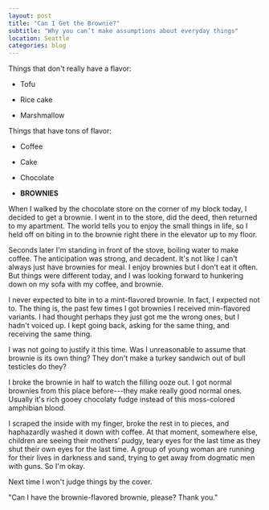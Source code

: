 ```yaml
---
layout: post
title: "Can I Get the Brownie?"
subtitle: "Why you can’t make assumptions about everyday things"
location: Seattle
categories: blog
---
```


Things that don't really have a flavor:

* Tofu

* Rice cake

* Marshmallow

Things that have tons of flavor:

* Coffee

* Cake

* Chocolate

* **BROWNIES**

When I walked by the chocolate store on the corner of my block today, I decided to get a brownie. I went in to the store, did the deed, then returned to my apartment. The world tells you to enjoy the small things in life, so I held off on biting in to the brownie right there in the elevator up to my floor.

Seconds later I'm standing in front of the stove, boiling water to make coffee. The anticipation was strong, and decadent. It's not like I can't always just have brownies for meal. I enjoy brownies but I don't eat it often. But things were different today, and I was looking forward to hunkering down on my sofa with my coffee, and brownie.

I never expected to bite in to a mint-flavored brownie. In fact, I expected not to. The thing is, the past few times I got brownies I received min-flavored variants. I had thought perhaps they just got me the wrong ones, but I hadn't voiced up. I kept going back, asking for the same thing, and receiving the same thing.

I was not going to justify it this time. Was I unreasonable to assume that brownie is its own thing? They don't make a turkey sandwich out of bull testicles do they?

I broke the brownie in half to watch the filling ooze out. I got normal brownies from this place before---they make really good normal ones. Usually it's rich gooey chocolaty fudge instead of this moss-colored amphibian blood.

I scraped the inside with my finger, broke the rest in to pieces, and haphazardly washed it down with coffee. At that moment, somewhere else, children are seeing their mothers’ pudgy, teary eyes for the last time as they shut their own eyes for the last time. A group of young woman are running for their lives in darkness and sand, trying to get away from dogmatic men with guns. So I'm okay.

Next time I won't judge things by the cover.

"Can I have the brownie-flavored brownie, please? Thank you."
